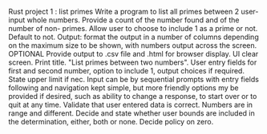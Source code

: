 Rust project 1 : list primes
Write a program to list all primes between 2 user-input whole numbers.
Provide a count of the number found and of the number of non- primes. Allow user to choose to
include 1 as a prime or not. Default to not.
Output: format the output in a number of columns depending on the maximum size to be shown,
with numbers output across the screen.
OPTIONAL Provide output to .csv file and .html for browser display.
UI clear screen. Print title. "List primes between two numbers".
User entry fields for first and second number, option to include 1, output choices if required.
State upper limit if nec.
Input can be by sequential prompts with entry fields following and navigation kept simple, but
more friendly options my be provided if desired, such as ability to change a response, to start
over or to quit at any time.
Validate that user entered data is correct. Numbers are in range and different.
Decide and state whether user bounds are included in the determination, either, both or none.
Decide policy on zero.